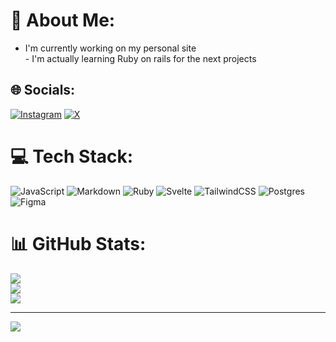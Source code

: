 # 💫 About Me:
- I'm currently working on my personal site<br>- I'm actually learning Ruby on rails for the next projects


## 🌐 Socials:
[![Instagram](https://img.shields.io/badge/Instagram-%23E4405F.svg?logo=Instagram&logoColor=white)](https://instagram.com/_vouneo) [![X](https://img.shields.io/badge/X-black.svg?logo=X&logoColor=white)](https://x.com/vouneo) 

# 💻 Tech Stack:
![JavaScript](https://img.shields.io/badge/javascript-%23323330.svg?style=for-the-badge&logo=javascript&logoColor=%23F7DF1E) ![Markdown](https://img.shields.io/badge/markdown-%23000000.svg?style=for-the-badge&logo=markdown&logoColor=white) ![Ruby](https://img.shields.io/badge/ruby-%23CC342D.svg?style=for-the-badge&logo=ruby&logoColor=white) ![Svelte](https://img.shields.io/badge/svelte-%23f1413d.svg?style=for-the-badge&logo=svelte&logoColor=white) ![TailwindCSS](https://img.shields.io/badge/tailwindcss-%2338B2AC.svg?style=for-the-badge&logo=tailwind-css&logoColor=white) ![Postgres](https://img.shields.io/badge/postgres-%23316192.svg?style=for-the-badge&logo=postgresql&logoColor=white) ![Figma](https://img.shields.io/badge/figma-%23F24E1E.svg?style=for-the-badge&logo=figma&logoColor=white)
# 📊 GitHub Stats:
![](https://github-readme-stats.vercel.app/api?username=vouneo&theme=dracula&hide_border=false&include_all_commits=false&count_private=false)<br/>
![](https://github-readme-streak-stats.herokuapp.com/?user=vouneo&theme=dracula&hide_border=false)<br/>
![](https://github-readme-stats.vercel.app/api/top-langs/?username=vouneo&theme=dracula&hide_border=false&include_all_commits=false&count_private=false&layout=compact)

---
[![](https://visitcount.itsvg.in/api?id=vouneo&icon=6&color=6)](https://visitcount.itsvg.in)

<!-- Proudly created with GPRM ( https://gprm.itsvg.in ) -->
